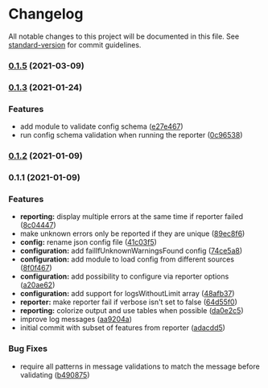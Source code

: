 # Changelog

All notable changes to this project will be documented in this file. See [standard-version](https://github.com/conventional-changelog/standard-version) for commit guidelines.

### [0.1.5](https://github.com/victorandcode/jest-reporter-log-validator/compare/v0.1.4...v0.1.5) (2021-03-09)

### [0.1.3](https://github.com/victorandcode/jest-reporter-log-validator/compare/v0.1.2...v0.1.3) (2021-01-24)


### Features

* add module to validate config schema ([e27e467](https://github.com/victorandcode/jest-reporter-log-validator/commit/e27e467169357d962c2dde59cecd64447f61aee3))
* run config schema validation when running the reporter ([0c96538](https://github.com/victorandcode/jest-reporter-log-validator/commit/0c9653839b385cf34fc51b6845a958301874e6e7))

### [0.1.2](https://github.com/victorandcode/jest-reporter-log-validator/compare/v0.1.1...v0.1.2) (2021-01-09)

### 0.1.1 (2021-01-09)


### Features

* **reporting:** display multiple errors at the same time if reporter failed ([8c04447](https://github.com/victorandcode/jest-reporter-log-validator/commit/8c04447bfe50cad8b9bfda4dddbe294943d3bb13))
* make unknown errors only be reported if they are unique ([89ec8f6](https://github.com/victorandcode/jest-reporter-log-validator/commit/89ec8f6480ce20908aad60630e04bc83b754c0b1))
* **config:** rename json config file ([41c03f5](https://github.com/victorandcode/jest-reporter-log-validator/commit/41c03f5bb54afc65fa0ba839c9a3994df4f3f7ce))
* **configuration:** add failIfUnknownWarningsFound config ([74ce5a8](https://github.com/victorandcode/jest-reporter-log-validator/commit/74ce5a82a75c6fd08c03166757cd6413e3946177))
* **configuration:** add module to load config from different sources ([8f0f467](https://github.com/victorandcode/jest-reporter-log-validator/commit/8f0f467890c0e506daa7cd4ed251e337a24fbd93))
* **configuration:** add possibility to configure via reporter options ([a20ae62](https://github.com/victorandcode/jest-reporter-log-validator/commit/a20ae62928a43ffaea2918b151472ea861503689))
* **configuration:** add support for logsWithoutLimit array ([48afb37](https://github.com/victorandcode/jest-reporter-log-validator/commit/48afb374fc328e1136196eda5431d4a8722fc0a4))
* **reporter:** make reporter fail if verbose isn't set to false ([64d55f0](https://github.com/victorandcode/jest-reporter-log-validator/commit/64d55f027e76501c1a8d12c0f243548f9743a4e4))
* **reporting:** colorize output and use tables when possible ([da0e2c5](https://github.com/victorandcode/jest-reporter-log-validator/commit/da0e2c5f6ec3641e558d76be212deb7d5292d804))
* improve log messages ([aa9204a](https://github.com/victorandcode/jest-reporter-log-validator/commit/aa9204ab9b4194eedc9bab44a93ae2a9663b0cc1))
* initial commit with subset of features from reporter ([adacdd5](https://github.com/victorandcode/jest-reporter-log-validator/commit/adacdd531342b75aed54f6da99aa3354b15cfe9e))


### Bug Fixes

* require all patterns in message validations to match the message before validating ([b490875](https://github.com/victorandcode/jest-reporter-log-validator/commit/b490875743cb6e2b8978ed033dbf4cb7054cf68b))
